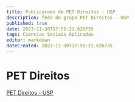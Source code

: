 ```yaml
---
title: Publicacoes de PET Direitos - USP
description: feed do grupo PET Direitos - USP
published: true
date: 2023-11-30T17:55:21.626735
tags: Ciencias Sociais Aplicadas
editor: markdown
dateCreated: 2023-11-30T17:55:21.626735
---
```


# PET Direitos
[PET Direitos - USP](/grupo/44PETDireitosUSP.md)